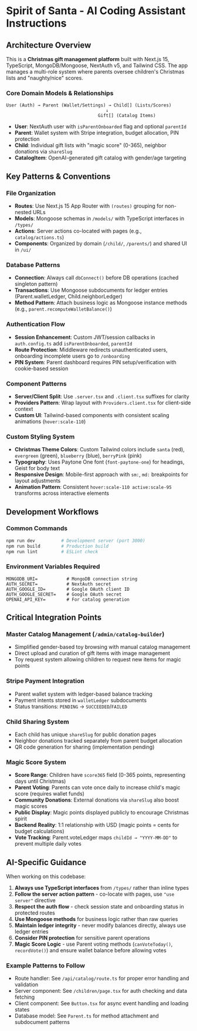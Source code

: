 # Spirit of Santa - AI Coding Assistant Instructions

## Architecture Overview

This is a **Christmas gift management platform** built with Next.js 15, TypeScript, MongoDB/Mongoose, NextAuth v5, and Tailwind CSS. The app manages a multi-role system where parents oversee children's Christmas lists and "naughty/nice" scores.

### Core Domain Models & Relationships

```
User (Auth) → Parent (Wallet/Settings) → Child[] (Lists/Scores)
                                      ↓
                                   Gift[] (Catalog Items)
```

- **User**: NextAuth user with `isParentOnboarded` flag and optional `parentId`
- **Parent**: Wallet system with Stripe integration, budget allocation, PIN protection
- **Child**: Individual gift lists with "magic score" (0-365), neighbor donations via `shareSlug`
- **CatalogItem**: OpenAI-generated gift catalog with gender/age targeting

## Key Patterns & Conventions

### File Organization
- **Routes**: Use Next.js 15 App Router with `(routes)` grouping for non-nested URLs
- **Models**: Mongoose schemas in `/models/` with TypeScript interfaces in `/types/`
- **Actions**: Server actions co-located with pages (e.g., `catalog/actions.ts`)
- **Components**: Organized by domain (`/child/`, `/parents/`) and shared UI in `/ui/`

### Database Patterns
- **Connection**: Always call `dbConnect()` before DB operations (cached singleton pattern)
- **Transactions**: Use Mongoose subdocuments for ledger entries (Parent.walletLedger, Child.neighborLedger)
- **Method Pattern**: Attach business logic as Mongoose instance methods (e.g., `parent.recomputeWalletBalance()`)

### Authentication Flow
- **Session Enhancement**: Custom JWT/session callbacks in `auth.config.ts` add `isParentOnboarded`, `parentId`
- **Route Protection**: Middleware redirects unauthenticated users, onboarding incomplete users go to `/onboarding`
- **PIN System**: Parent dashboard requires PIN setup/verification with cookie-based session

### Component Patterns
- **Server/Client Split**: Use `.server.tsx` and `.client.tsx` suffixes for clarity
- **Providers Pattern**: Wrap layout with `Providers.client.tsx` for client-side context
- **Custom UI**: Tailwind-based components with consistent scaling animations (`hover:scale-110`)

### Custom Styling System
- **Christmas Theme Colors**: Custom Tailwind colors include `santa` (red), `evergreen` (green), `blueberry` (blue), `berryPink` (pink)
- **Typography**: Uses Paytone One font (`font-paytone-one`) for headings, Geist for body text
- **Responsive Design**: Mobile-first approach with `sm:`, `md:` breakpoints for layout adjustments
- **Animation Pattern**: Consistent `hover:scale-110 active:scale-95` transforms across interactive elements

## Development Workflows

### Common Commands
```bash
npm run dev          # Development server (port 3000)
npm run build        # Production build
npm run lint         # ESLint check
```

### Environment Variables Required
```
MONGODB_URI=           # MongoDB connection string
AUTH_SECRET=           # NextAuth secret
AUTH_GOOGLE_ID=        # Google OAuth client ID
AUTH_GOOGLE_SECRET=    # Google OAuth secret
OPENAI_API_KEY=        # For catalog generation
```

## Critical Integration Points

### Master Catalog Management (`/admin/catalog-builder`)
- Simplified gender-based toy browsing with manual catalog management
- Direct upload and curation of gift items with image management
- Toy request system allowing children to request new items for magic points

### Stripe Payment Integration
- Parent wallet system with ledger-based balance tracking
- Payment intents stored in `walletLedger` subdocuments
- Status transitions: `PENDING` → `SUCCEEDED`/`FAILED`

### Child Sharing System
- Each child has unique `shareSlug` for public donation pages
- Neighbor donations tracked separately from parent budget allocation
- QR code generation for sharing (implementation pending)

### Magic Score System
- **Score Range**: Children have `score365` field (0-365 points, representing days until Christmas)
- **Parent Voting**: Parents can vote once daily to increase child's magic score (requires wallet funds)
- **Community Donations**: External donations via `shareSlug` also boost magic scores
- **Public Display**: Magic points displayed publicly to encourage Christmas spirit
- **Backend Reality**: 1:1 relationship with USD (magic points = cents for budget calculations)
- **Vote Tracking**: Parent.voteLedger maps `childId → "YYYY-MM-DD"` to prevent multiple daily votes

## AI-Specific Guidance

When working on this codebase:

1. **Always use TypeScript interfaces** from `/types/` rather than inline types
2. **Follow the server action pattern** - co-locate with pages, use `"use server"` directive
3. **Respect the auth flow** - check session state and onboarding status in protected routes
4. **Use Mongoose methods** for business logic rather than raw queries
5. **Maintain ledger integrity** - never modify balances directly, always use ledger entries
6. **Consider PIN protection** for sensitive parent operations
7. **Magic Score Logic** - use Parent voting methods (`canVoteToday()`, `recordVote()`) and ensure wallet balance before allowing votes

### Example Patterns to Follow
- Route handler: See `/api/catalog/route.ts` for proper error handling and validation
- Server component: See `/children/page.tsx` for auth checking and data fetching
- Client component: See `Button.tsx` for async event handling and loading states
- Database model: See `Parent.ts` for method attachment and subdocument patterns